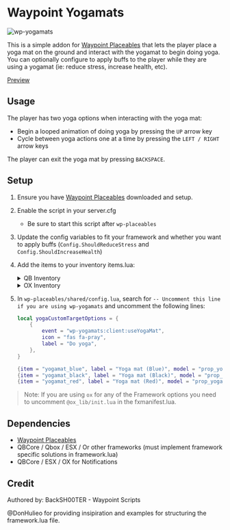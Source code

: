 # Waypoint Yogamats

![wp-yogamats](https://github.com/WaypointRP/wp-yogamats/assets/18689469/95c0cfa1-4f82-4982-8e96-2a2df68fa7e8)

This is a simple addon for [Waypoint Placeables](https://github.com/WaypointRP/wp-placeables) that lets the player place a yoga mat on the ground and interact with the yogamat to begin doing yoga.
You can optionally configure to apply buffs to the player while they are using a yogamat (ie: reduce stress, increase health, etc).

[Preview](https://www.youtube.com/watch?v=oqgQ3HYw-N0)

## Usage
The player has two yoga options when interacting with the yoga mat:
- Begin a looped animation of doing yoga by pressing the `UP` arrow key
- Cycle between yoga actions one at a time by pressing the `LEFT / RIGHT` arrow keys

The player can exit the yoga mat by pressing `BACKSPACE`.

## Setup

1. Ensure you have [Waypoint Placeables](https://github.com/WaypointRP/wp-placeables) downloaded and setup.

2. Enable the script in your server.cfg
   - Be sure to start this script after `wp-placeables`

3. Update the config variables to fit your framework and whether you want to apply buffs (`Config.ShouldReduceStress` and `Config.ShouldIncreaseHealth`)

4. Add the items to your inventory items.lua:
    <details>
    <summary> QB Inventory </summary>
        ```lua
        ["yogamat_blue"] = {["name"] = "yogamat_blue", ["label"] = "Yoga mat (Blue)", ["weight"] = 500, ["type"] = "item", ["image"] = "yogamat_blue.png", ["unique"] = false, ["useable"] = true, ["shouldClose"] = true,["combinable"] = nil,   ["description"] = "Yoga is a great way to reduce stress"},
        ["yogamat_black"]  = {["name"] = "yogamat_black", ["label"] = "Yoga mat (Black)", ["weight"] = 500, ["type"] = "item", ["image"] = "yogamat_black.png", ["unique"] = false, ["useable"] = true, ["shouldClose"] = true,["combinable"] = nil,   ["description"] = "Yoga is a great way to reduce stress"},
        ["yogamat_red"] = {["name"] = "yogamat_red", ["label"] = "Yoga mat (Red)", ["weight"] = 500, ["type"] = "item", ["image"] = "yogamat_red.png", ["unique"] = false, ["useable"] = true, ["shouldClose"] = true,["combinable"] = nil,   ["description"] = "Yoga is a great way to reduce stress"},
        ```
    </details>

    <details>
    <summary> OX Inventory </summary>
        ```lua
        ["yogamat_blue"] = {
            label = "Yoga mat (Blue)",
            weight = 500,
            stack = true,
            close = true,
            description = "Yoga is a great way to reduce stress"
        },
        ["yogamat_black"] = {
            label = "Yoga mat (Black)",
            weight = 500,
            stack = true,
            close = true,
            description = "Yoga is a great way to reduce stress"
        },
        ["yogamat_red"] = {
            label = "Yoga mat (Red)",
            weight = 500,
            stack = true,
            close = true,
            description = "Yoga is a great way to reduce stress"
        },
        ```
    </details>

5. In `wp-placeables/shared/config.lua`, search for `-- Uncomment this line if you are using wp-yogamats` and uncomment the following lines:
    ```lua
    local yogaCustomTargetOptions = {
        {
            event = "wp-yogamats:client:useYogaMat",
            icon = "fas fa-pray",
            label = "Do yoga",
        },
    }
    
    {item = "yogamat_blue", label = "Yoga mat (Blue)", model = "prop_yoga_mat_01", isFrozen = true, customTargetOptions = yogaCustomTargetOptions},
    {item = "yogamat_black", label = "Yoga mat (Black)", model = "prop_yoga_mat_02", isFrozen = true, customTargetOptions = yogaCustomTargetOptions},
    {item = "yogamat_red", label = "Yoga mat (Red)", model = "prop_yoga_mat_03", isFrozen = true, customTargetOptions = yogaCustomTargetOptions},
    ```
> Note: If you are using `ox` for any of the Framework options you need to uncomment `@ox_lib/init.lua` in the fxmanifest.lua.

## Dependencies
- [Waypoint Placeables](https://github.com/WaypointRP/wp-placeables)
- QBCore / Qbox / ESX / Or other frameworks (must implement framework specific solutions in framework.lua)
- QBCore / ESX / OX for Notifications

## Credit
Authored by: BackSH00TER - Waypoint Scripts

@DonHulieo for providing insipiration and examples for structuring the framework.lua file.
